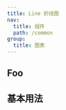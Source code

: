 ```yaml
---
title: Line 折线图
nav:
  title: 组件
  path: /common
group:
  title: 图表
---
```


## Foo

## 基本用法

<code src="./demos/index1.tsx"/>
